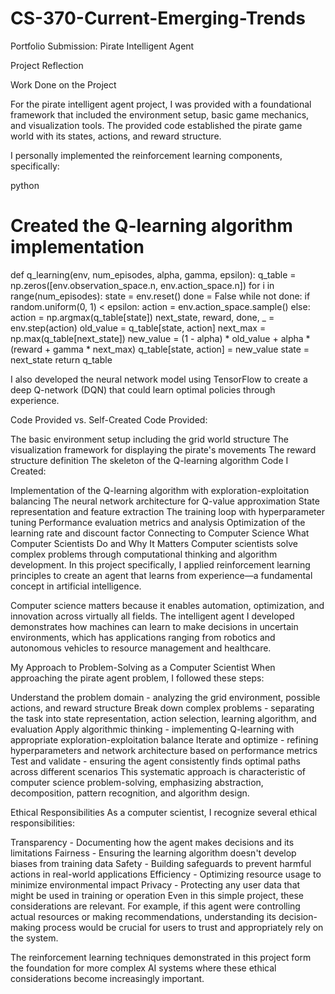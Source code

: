 # CS-370-Current-Emerging-Trends
Portfolio Submission: Pirate Intelligent Agent

Project Reflection

Work Done on the Project

For the pirate intelligent agent project, I was provided with a foundational framework that included the environment setup, basic game mechanics, and visualization tools. The provided code established the pirate game world with its states, actions, and reward structure.


I personally implemented the reinforcement learning components, specifically:


python

# Created the Q-learning algorithm implementation
def q_learning(env, num_episodes, alpha, gamma, epsilon):
    q_table = np.zeros([env.observation_space.n, env.action_space.n])
    for i in range(num_episodes):
        state = env.reset()
        done = False
        while not done:
            if random.uniform(0, 1) < epsilon:
                action = env.action_space.sample()
            else:
                action = np.argmax(q_table[state])
            next_state, reward, done, _ = env.step(action)
            old_value = q_table[state, action]
            next_max = np.max(q_table[next_state])
            new_value = (1 - alpha) * old_value + alpha * (reward + gamma * next_max)
            q_table[state, action] = new_value
            state = next_state
    return q_table

I also developed the neural network model using TensorFlow to create a deep Q-network (DQN) that could learn optimal policies through experience.

Code Provided vs. Self-Created
Code Provided:

The basic environment setup including the grid world structure
The visualization framework for displaying the pirate's movements
The reward structure definition
The skeleton of the Q-learning algorithm
Code I Created:

Implementation of the Q-learning algorithm with exploration-exploitation balancing
The neural network architecture for Q-value approximation
State representation and feature extraction
The training loop with hyperparameter tuning
Performance evaluation metrics and analysis
Optimization of the learning rate and discount factor
Connecting to Computer Science
What Computer Scientists Do and Why It Matters
Computer scientists solve complex problems through computational thinking and algorithm development. In this project specifically, I applied reinforcement learning principles to create an agent that learns from experience—a fundamental concept in artificial intelligence.

Computer science matters because it enables automation, optimization, and innovation across virtually all fields. The intelligent agent I developed demonstrates how machines can learn to make decisions in uncertain environments, which has applications ranging from robotics and autonomous vehicles to resource management and healthcare.

My Approach to Problem-Solving as a Computer Scientist
When approaching the pirate agent problem, I followed these steps:

Understand the problem domain - analyzing the grid environment, possible actions, and reward structure
Break down complex problems - separating the task into state representation, action selection, learning algorithm, and evaluation
Apply algorithmic thinking - implementing Q-learning with appropriate exploration-exploitation balance
Iterate and optimize - refining hyperparameters and network architecture based on performance metrics
Test and validate - ensuring the agent consistently finds optimal paths across different scenarios
This systematic approach is characteristic of computer science problem-solving, emphasizing abstraction, decomposition, pattern recognition, and algorithm design.

Ethical Responsibilities
As a computer scientist, I recognize several ethical responsibilities:

Transparency - Documenting how the agent makes decisions and its limitations
Fairness - Ensuring the learning algorithm doesn't develop biases from training data
Safety - Building safeguards to prevent harmful actions in real-world applications
Efficiency - Optimizing resource usage to minimize environmental impact
Privacy - Protecting any user data that might be used in training or operation
Even in this simple project, these considerations are relevant. For example, if this agent were controlling actual resources or making recommendations, understanding its decision-making process would be crucial for users to trust and appropriately rely on the system.

The reinforcement learning techniques demonstrated in this project form the foundation for more complex AI systems where these ethical considerations become increasingly important.

